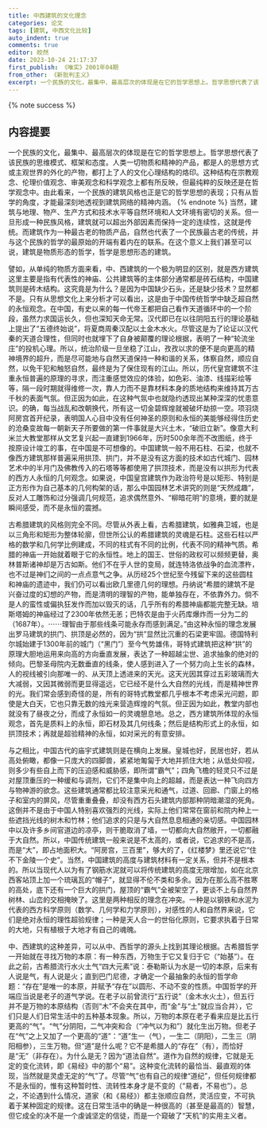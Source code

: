 ```yaml
---
title: 中西建筑的文化理念
categories: 论文
tags: [建筑, 中西文化比较]
auto_indent: true
comments: true
editor: 皎然
date: 2023-10-24 21:17:37
first_publish: 《唯实》2001年04期
from_other: 《新批判主义》
excerpt: 一个民族的文化，最集中、最高层次的体现是在它的哲学思想上。哲学思想代表了该民族的思维模式、框架和态度。人类一切物质和精神的产品，都是人的思想方式或主观世界的外化的产物，都打上了人的文化心理结构的烙印。这种结构在宗教观念、伦理价值观念、审美观念和科学观念上都有所反映，但最纯粹的反映还是在哲学观念中。由此看来，一个民族的建筑风格也正是它的哲学思想的表现；只有从哲学的角度，才能最深刻地透视到建筑网络的精神内涵。
---
```

{% note success %}
## 内容提要
一个民族的文化，最集中、最高层次的体现是在它的哲学思想上。哲学思想代表了该民族的思维模式、框架和态度。人类一切物质和精神的产品，都是人的思想方式或主观世界的外化的产物，都打上了人的文化心理结构的烙印。这种结构在宗教观念、伦理价值观念、审美观念和科学观念上都有所反映，但最纯粹的反映还是在哲学观念中。由此看来，一个民族的建筑风格也正是它的哲学思想的表现；只有从哲学的角度，才能最深刻地透视到建筑网络的精神内涵。
{% endnote %}
当然，建筑与地理、物产、生产方式和技术水平等自然环境和人文环境有密切的关系。但一旦形成一种民族风格，建筑就可以超出外部因素而保持一定的连续性，这就是传统。而建筑作为一种最古老的物质产品，自然也代表了一个民族最古老的传统，并与这个民族的哲学的最原始的开端有着内在的联系。在这个意义上我们甚至可以说，建筑是物质形态的哲学，哲学是思想形态的建筑。

譬如，从单纯的物质方面来看，中、西建筑的一个极为明显的区别，就是西方建筑这里主要是指有代表性的神庙、公共建筑等的主体部分通常都是砖石结构，中国建筑则是砖木结构。这究竟是为什么？是因为中国缺少石头，还是缺少技术？显然都不是。只有从思想文化上来分析才可以看出，这是由于中国传统哲学中缺乏超自然的永恒观念。在中国，有史以来的每一代帝王都把自己看作天道循环中的一个阶段，虽然力求国运长久，但也深知天命无常。汉代即已在以往阴阳五行的理论基础上提出了“五德终始说”，将夏商周秦汉配以土金木水火。尽管这是为了论证以汉代秦的天道合理性，但同时也就埋下了自身被颠覆的理论根据，表明了一种“轮流坐庄”的投机心理。所以，统治阶级一旦坐稳了江山，孜孜以求的便不是向更高的精神境界的超升，而是尽可能地与自然天道保持一种和谐的关系，体察自然，顺应自然，以免干犯和触怒自然，最终是为了保住现有的江山。所以，历代皇宫建筑不注重永恒普遍的原理的寻求，而注重感觉效应的体验，如色彩、油漆、线描彩绘等等，隔一段时期就得维修一次，靠人力而不是靠材料本身的质地结构来维持其万古千秋的表面气氛。但正因为如此，在这种气氛中也就隐约透现出某种深深的忧患意识。的确，每当战乱和改朝换代，所有这一切金碧辉煌就被破坏劫掠一空。项羽烧阿房宫首开纪录，表明国人心目中没有任何神圣的原则和永恒的美能够经得住历史的沧桑变故每一朝新天子所要做的第一件事就是大兴土木，“破旧立新”。像意大利米兰大教堂那样从文艺复兴起一直建到1966年，历时500余年而不改图纸，终于按原设计竣工的事，在中国是不可想像的。中国建筑一般不用石柱、石梁，也就不像西方建筑那样普遍采用拱顶、拱门，并不是没有这方面的技术如古代城门、园林艺术中的半月门及佛教传入的石塔等等都使用了拱顶技术，而是没有以拱形为代表的西方人永恒的几何观念。如果说，中国皇宫建筑作为政治符号是以矩形、特别是正方形作为自己基本的几何构架的话，那么中国园林艺术讲究的则是“天然成趣”，反对人工雕饰和过分强调几何规范，追求偶然意外、“柳暗花明”的意境，要的就是瞬间感受，而不是永恒的震撼。

古希腊建筑的风格则完全不同。尽管从外表上看，古希腊建筑，如雅典卫城，也是以三角形和矩形为整体轮廓，但世所公认的希腊建筑的灵魂是石柱。这些石柱以严格的数学和几何学比例建成，不同的柱式有不同的比例，代表不同的精神气质。希腊的神庙一开始就着眼于它的永恒性。地上的国王、世俗的政权可以频频更替，奥林普斯诸神却是万古如斯。他们不在乎人世的变局，就连特洛依战争的血流漂杵，也不过是神们之间的一点点意气之争。从历经25个世纪至今残留下来的这些圆柱和神庙的遗迹中，我们仍可以看出欧几里德几何的理想。丹纳说“希腊的建筑不是兴奋过度的幻想的产物，而是清明的理智的产物，能单独存在，不依靠外力。倘不是人的蛮性或偏执狂发作而加以毁灭的话，几乎所有的希腊神庙都能完整无缺。培斯塔姆的神庙经过了2300年依然无恙；巴特农是由于火药库爆炸而一分为二的（1687年）。⋯⋯理智由于那些线条可能永存而感到满足。”由这种永恒的理念发展出罗马建筑的拱门、拱顶是必然的，因为“拱”显然比沉重的石梁更牢固。德国特利尔城始建于1300年前的城门（“黑门”）至今气势雄伟，哥特式建筑把这种“拱”的原理大胆地运用来向高的方向垂直发展，表达了一种超越尘世、追求抽象的绝对的倾向。巴黎圣母院内无数垂直的线条，使人感到进入了一个努力向上生长的森林，人的视线被引向那唯一的、从天顶上透进来的天光。这天光因其穿过五彩玻璃而大大减弱，又因其微弱而更显得遥远，它已经不是什么大自然的光线，而是精神世界的光。我们常会感到奇怪的是，所有的哥特式教堂都几乎根本不考虑采光问题，即使是大白天，它也只靠无数的烛光来营造辉煌的气氛。但正因为如此，教堂内部也就没有了昼夜之分，而成了永恒如一的灵魂憩息地。总之，西方建筑所体现的永恒观念，首先是质料上的永恒，即石材及其几何线条；然后是结构形式上的永恒，如拱顶技术；再就是超验精神的永恒，如对采光的有意安排。

与之相比，中国古代的庙宇式建筑则是在横向上发展。皇城也好，民居也好，若从高处俯瞰，都像一只庞大的四脚兽，紧紧地匍匐于大地并抓住大地；从低处仰视，则多少有些自上而下的压迫感和威胁感，即所谓“霸气”；四角飞檐的轻灵只不过是对屋顶重压的一种缓和与调剂，它们不是集中向上的超越，而是表达一种飞向四方与物神游的欲念。这些建筑通常都比较注意采光和通气，过道、回廊、门窗上的格子和室内的屏风，尽管重重叠叠，却没有西方石头建筑内部那种阴暗潮湿的死角。这倒并不是由于中国人特别喜欢强烈的光线，实际上他们常常在窗前和院内种上一些遮挡光线的树木和竹林；他们追求的只是与大自然息息相通的亲切感。中国园林中以及许多乡间官道边的凉亭，则干脆取消了墙，一切都向大自然敞开，一切都融于大自然。所以，中国传统建筑一般来说是不太高的，或者说，它追求的不是高，而是“大”，即占地面积大。“阿房宫，三百里”，够大的了，《红楼梦》里还说它“住不下金陵一个史”。当然，中国建筑的高度与建筑材料有一定关系，但并不是根本的。所以当现代人以为有了钢筋水泥就可以将传统建筑的高度无限增加，如在北京西客站顶上加一个琉璃瓦的“帽子”，就显得不伦不类和多余。因为在那么高不胜寒的高处，底下还有一个巨大的拱门，屋顶的“霸气”全被架空了，更谈不上与自然界树林、山峦的交相掩映了。这里是两种相反的理念在冲突。一种是以钢铁和水泥为代表的西方科学原则（数学、几何学和力学原则），对感性的人和自然界来说，它们是绝对永恒的理性超验规律；一种是天人合一的世俗化原则，它要求执着于日常的大地，只有植根于大地才有自己的魂魄。

中、西建筑的这种差异，可以从中、西哲学的源头上找到其理论根据。古希腊哲学一开始就在寻找万物的本原：有一种东西，万物生于它又复归于它（“始基”）。在此之前，古希腊流行水火土气“四大元素”说：泰勒斯认为水是一切的本原，后来有人说是气，有人说是火；直到巴门尼德，才确定一个最抽象的永恒的哲学命题：“存在”是唯一的本原，并赋予“存在”以圆形、不动不变的性质。中国哲学的开端应当说是老子的道气学说。在老子以前曾流行“五行说”（金木水火土），但五行并不是万物的本原结构（否则“木”不会夹在其中，而“金”与“土”就应当合并），它们只是人们日常生活中的五种基本现象。所以，万物的本原在老子看来应是比五行更高的“气”。“气”分阴阳，二气冲突和合（“冲气以为和”）就化生出万物。但老子在“气”之上又加了一个更高的“道”：“道”生一（气），一生二（阴阳），二生三（阴阳相参），三生万物。但“道”是什么呢？它不是希腊人的“存在”（有），而恰好是“无”（非存在）。为什么是无？因为“道法自然”。道作为自然的规律，它就是无定的变化流转，即《易经》中的那个“易”。这种变化流转的最恰当、最直观的体现，当然就是灵虚无定的“气”了。尽管“气”也有自己的规律“道纪”，但任何规律都不是永恒的，惟有这种暂时性、流转性本身才是不变的（“易者，不易也”）。总之，不论遇到什么情况，道家（和《易经》）都主张顺应自然，灵活应变，不可执着于某种固定的规律。这在日常生活中的确是一种很高的（甚至是最高的）智慧，但它成全的决不是一个虔诚坚定的信徒，而是一个窥破了“天机”的实用主义者。
